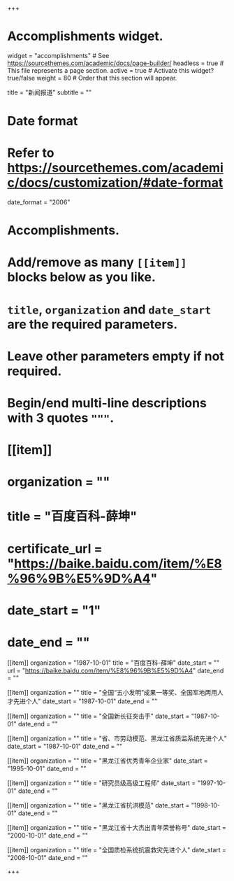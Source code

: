 +++
# Accomplishments widget.
widget = "accomplishments"  # See https://sourcethemes.com/academic/docs/page-builder/
headless = true  # This file represents a page section.
active = true  # Activate this widget? true/false
weight = 80  # Order that this section will appear.

title = "新闻报道"
subtitle = ""

# Date format
#   Refer to https://sourcethemes.com/academic/docs/customization/#date-format
date_format = "2006"

# Accomplishments.
#   Add/remove as many `[[item]]` blocks below as you like.
#   `title`, `organization` and `date_start` are the required parameters.
#   Leave other parameters empty if not required.
#   Begin/end multi-line descriptions with 3 quotes `"""`.

# [[item]]
#   organization = ""
#   title = "百度百科-薛坤"
#  certificate_url = "https://baike.baidu.com/item/%E8%96%9B%E5%9D%A4"
#  date_start = "1"
#  date_end = ""

[[item]]
  organization = "1987-10-01"
  title = "百度百科-薛坤"
  date_start = ""
  url = "https://baike.baidu.com/item/%E8%96%9B%E5%9D%A4"
  date_end = ""
  
[[item]]
  organization = ""
  title = "全国“五小发明”成果一等奖、全国军地两用人才先进个人"
  date_start = "1987-10-01"
  date_end = ""
  
[[item]]
  organization = ""
  title = "全国新长征突击手"
  date_start = "1987-10-01"
  date_end = ""
  
[[item]]
  organization = ""
  title = "省、市劳动模范、黑龙江省质监系统先进个人"
  date_start = "1987-10-01"
  date_end = ""  

[[item]]
  organization = ""
  title = "黑龙江省优秀青年企业家"
  date_start = "1995-10-01"
  date_end = ""  



[[item]]
  organization = ""
  title = "研究员级高级工程师"
  date_start = "1997-10-01"
  date_end = ""  
  
  

[[item]]
  organization = ""
  title = "黑龙江省抗洪模范"
  date_start = "1998-10-01"
  date_end = ""  
  


[[item]]
  organization = ""
  title = "黑龙江省十大杰出青年荣誉称号"
  date_start = "2000-10-01"
  date_end = ""  


[[item]]
  organization = ""
  title = "全国质检系统抗震救灾先进个人"
  date_start = "2008-10-01"
  date_end = ""  




+++
